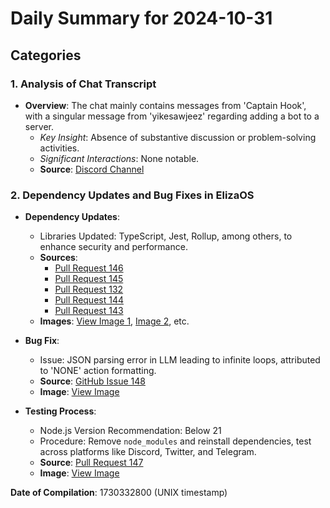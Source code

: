 # Daily Summary for 2024-10-31

## Categories

### 1. Analysis of Chat Transcript

- **Overview**: The chat mainly contains messages from 'Captain Hook', with a singular message from 'yikesawjeez' regarding adding a bot to a server. 
  - *Key Insight*: Absence of substantive discussion or problem-solving activities.
  - *Significant Interactions*: None notable.
  - **Source**: [Discord Channel](https://discord.com/channels/1253563208833433701/1326603270893867064)

### 2. Dependency Updates and Bug Fixes in ElizaOS

- **Dependency Updates**: 
  - Libraries Updated: TypeScript, Jest, Rollup, among others, to enhance security and performance.
  - **Sources**:
    - [Pull Request 146](https://github.com/elizaOS/eliza/pull/146)
    - [Pull Request 145](https://github.com/elizaOS/eliza/pull/145)
    - [Pull Request 132](https://github.com/elizaOS/eliza/pull/132)
    - [Pull Request 144](https://github.com/elizaOS/eliza/pull/144)
    - [Pull Request 143](https://github.com/elizaOS/eliza/pull/143)
  - **Images**: [View Image 1](https://opengraph.githubassets.com/1/elizaOS/eliza/pull/146), [Image 2](https://opengraph.githubassets.com/1/elizaOS/eliza/pull/145), etc.

- **Bug Fix**: 
  - Issue: JSON parsing error in LLM leading to infinite loops, attributed to 'NONE' action formatting.
  - **Source**: [GitHub Issue 148](https://github.com/elizaOS/eliza/issues/148)
  - **Image**: [View Image](https://opengraph.githubassets.com/1/elizaOS/eliza/issues/148)

- **Testing Process**:
  - Node.js Version Recommendation: Below 21
  - Procedure: Remove `node_modules` and reinstall dependencies, test across platforms like Discord, Twitter, and Telegram.
  - **Source**: [Pull Request 147](https://github.com/elizaOS/eliza/pull/147)
  - **Image**: [View Image](https://opengraph.githubassets.com/1/elizaOS/eliza/pull/147)

**Date of Compilation**: 1730332800 (UNIX timestamp)
